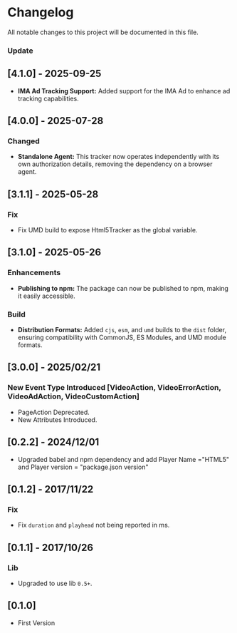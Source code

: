 # Changelog

All notable changes to this project will be documented in this file.

### Update

## [4.1.0] - 2025-09-25

- **IMA Ad Tracking Support:** Added support for the IMA Ad to enhance ad tracking capabilities.

## [4.0.0] - 2025-07-28

### Changed

- **Standalone Agent:** This tracker now operates independently with its own authorization details, removing the dependency on a browser agent.

## [3.1.1] - 2025-05-28

### Fix

- Fix UMD build to expose Html5Tracker as the global variable.

## [3.1.0] - 2025-05-26

### Enhancements

- **Publishing to npm:** The package can now be published to npm, making it easily accessible.

### Build

- **Distribution Formats:** Added `cjs`, `esm`, and `umd` builds to the `dist` folder, ensuring compatibility with CommonJS, ES Modules, and UMD module formats.

## [3.0.0] - 2025/02/21

### New Event Type Introduced [VideoAction, VideoErrorAction, VideoAdAction, VideoCustomAction]

- PageAction Deprecated.
- New Attributes Introduced.

## [0.2.2] - 2024/12/01

- Upgraded babel and npm dependency and add Player Name ="HTML5" and Player version = "package.json version"

## [0.1.2] - 2017/11/22

### Fix

- Fix `duration` and `playhead` not being reported in ms.

## [0.1.1] - 2017/10/26

### Lib

- Upgraded to use lib `0.5+`.

## [0.1.0]

- First Version
